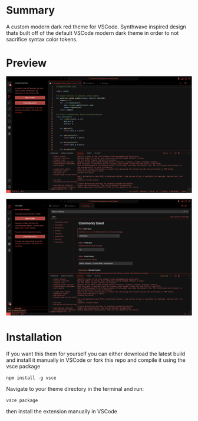 # Summary 
A custom modern dark red theme for VSCode. Synthwave inspired design thats built off of the default VSCode modern dark theme in order to not sacrifice syntax color tokens.

# Preview

![Preview1](readme_assets/Preview1.png)

![Preview2](readme_assets/Preview2.png)

# Installation

If you want this them for yourself you can either download the latest build and install it manually in VSCode or fork this repo and compile it using the vsce package

```
npm install -g vsce
```

Navigate to your theme directory in the terminal and run:
```
vsce package
```
then install the extension manually in VSCode